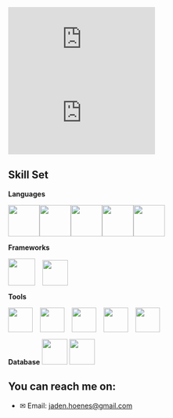 [![My Stats](https://github-stats-evirunurm.vercel.app/api/stats.js?username=jaden-hoenes)](https://github.com/evirunurm/github-stats)<img class="separator" width="15" height="15" src="https://upload.wikimedia.org/wikipedia/commons/thumb/8/89/HD_transparent_picture.png/1280px-HD_transparent_picture.png">[![My Languages](https://github-stats-evirunurm.vercel.app/api/languages.js?username=jaden-hoenes)](https://github.com/evirunurm/github-stats)

<!--<details>
<summary>My Interests 🐧</summary>
  <br>
  <ul>
    <li>Mushrooms 🍄</li>
    <li>Moths 🦋</li>
    <li>Tech 💻</li>
  </ul>
<br>
</details>

<details>
<summary>Currently learning 💻</summary>
<br>
  <ul>
    <li>Vue</li>
    <li>Node.js + Express</li>
    <li>Java</li>
    <li>Design / Illustration</li>
   </ul>
 <br>
</details>

<details>
<summary>My Socials 📸</summary>
<br>
  <ul>
    <li><a href="https://dribbble.com/evirunurm">Dribbble</a></li>
    <li><a href="https://codepen.io/evirunurm">Codepen</a></li>
    <li><a href="https://www.linkedin.com/in/evelin-v-224037213/">LinkedIn</a></li>
  </ul>
  <br>
</details>-->

## Skill Set 
**Languages**

<img width="64" height="64" src="https://www.shareicon.net/data/128x128/2016/07/06/106572_java_512x512.png"><img width="64" height="64" src="https://www.shareicon.net/data/128x128/2016/07/06/106573_software_512x512.png"><img width="64" height="64" src="https://www.shareicon.net/data/128x128/2016/07/10/119473_development_512x512.png"><img width="64" height="64" src="https://www.shareicon.net/data/128x128/2015/09/24/106574_html_512x512.png"><img width="64" height="64" src="https://www.shareicon.net/data/128x128/2015/09/24/106575_css_512x512.png">

**Frameworks**

<img width="55" height="55" src="https://noblescripts.com/wp-content/uploads/2020/11/61np1wbr9pL.png"><img class="separator" width="15" height="15" src="https://upload.wikimedia.org/wikipedia/commons/thumb/8/89/HD_transparent_picture.png/1280px-HD_transparent_picture.png"><img width="52" height="52" src="https://camo.githubusercontent.com/4da8fbe32d03f3cd0c099af887ce14d1bff01c3325501bae56bc5ca9563548f9/68747470733a2f2f65787465726e616c2d636f6e74656e742e6475636b6475636b676f2e636f6d2f69752f3f753d6874747073253341253246253246766563746f7269666965642e636f6d253246696d61676573253246657870726573732d6a732d69636f6e2d32302e706e6726663d31266e6f66623d31">





**Tools**

<img width="50" height="50" src="https://cdn.icon-icons.com/icons2/2429/PNG/512/figma_logo_icon_147289.png"><img class="separator" width="15" height="15" src="https://upload.wikimedia.org/wikipedia/commons/thumb/8/89/HD_transparent_picture.png/1280px-HD_transparent_picture.png"><img width="50" height="50" src="https://camo.githubusercontent.com/54e37ab9cf255d29b617f989a6f46b39c9e27bc5311089cb3050a7f965b8e33c/68747470733a2f2f692e70696e696d672e636f6d2f6f726967696e616c732f30312f65352f30302f30316535303066636132396330343564343332623634663238356639633232392e706e67"><img width="15" height="15" class="separator"  src="https://upload.wikimedia.org/wikipedia/commons/thumb/8/89/HD_transparent_picture.png/1280px-HD_transparent_picture.png"><img width="50" height="50" src="https://sass-lang.com/assets/img/styleguide/seal-color-aef0354c.png"><img width="15" height="15" class="separator"  src="https://upload.wikimedia.org/wikipedia/commons/thumb/8/89/HD_transparent_picture.png/1280px-HD_transparent_picture.png"><img width="50" height="50" src="https://i.ibb.co/Yp8Pryt/jest-icon.png"><img width="15" height="15" class="separator"  src="https://upload.wikimedia.org/wikipedia/commons/thumb/8/89/HD_transparent_picture.png/1280px-HD_transparent_picture.png"><img width="50" height="50" src="https://i.imgur.com/cMfJdGb.png">



**Database**
<img width="52" height="52" src="https://a2a-expertise.com/wp-content/uploads/2018/12/mysql-70x70.png">
<img width="52" height="52" src="https://assets-global.website-files.com/6009f6f109d51e60b911ba53/60232c7fee9f278674db9c2c_9kib-354x415-unnamed-mongodb-logo-sv-11562860723mgempnmrq3.png">

## You can reach me on:
  - ✉ Email: jaden.hoenes@gmail.com
